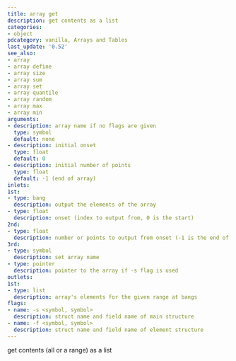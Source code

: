 ```yaml
---
title: array get
description: get contents as a list
categories:
- object
pdcategory: vanilla, Arrays and Tables
last_update: '0.52'
see_also:
- array
- array define
- array size
- array sum
- array set
- array quantile
- array random
- array max
- array min
arguments:
- description: array name if no flags are given 
  type: symbol
  default: none
- description: initial onset 
  type: float
  default: 0
- description: initial number of points
  type: float
  default: -1 (end of array)
inlets:
1st:
- type: bang
  description: output the elements of the array
- type: float
  description: onset (index to output from, 0 is the start)
2nd:
- type: float
  description: number or points to output from onset (-1 is the end of array)
3rd:
- type: symbol
  description: set array name
- type: pointer
  description: pointer to the array if -s flag is used
outlets:
1st:
- type: list
  description: array's elements for the given range at bangs
flags:
- name: -s <symbol, symbol>
  description: struct name and field name of main structure
- name: -f <symbol, symbol>
  description: struct name and field name of element structure
---
```

get contents (all or a range) as a list
